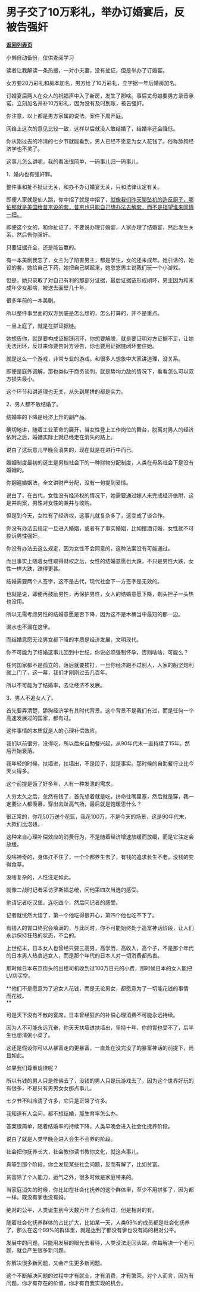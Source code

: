 # 男子交了10万彩礼，举办订婚宴后，反被告强奸

[**返回列表页**](/gzh/记忆承载)

小懒自动备份，仅供查阅学习

读者让我解读一条热搜，一对小夫妻，没有扯证，但是举办了订婚宴。  

女方要20万彩礼和房本加名，男方给了10万彩礼，立字据一年后婚房加名。  

订婚宴后两人在众人的祝福声中入了新房，发生了那啥。事后丈母娘要男方录音承诺，立刻加名并补10万彩礼，因为没有及时到账，被告强奸。  

你注意，以上都是男方家属的说法。案件下周开庭。  

网络上这次的意见比较一致，这样以后就没人敢结婚了，结婚率还会降低。  

你从刚过去的冷清的七夕节就能看到，男人已经不愿意为女人花钱了。俗称舔狗经济学也不灵了。

这事儿怎么讲呢，我的看法很简单，一码事儿归一码事儿。  

1、婚内也有强奸罪。

整件事和扯不扯证无关，和办不办订婚宴无关，只和法律认定有关。  

即便人家就是仙人跳，你中招了就是中招了，[就像我们昨天聊坠机的造反厨子，哪怕那就是美国给普京设的套，普京也只能自己想办法去解套，而不是指望谁来同情一把。](http://mp.weixin.qq.com/s?__biz=MzU3NDc5Nzc0NQ==&mid=2247525411&idx=1&sn=a0346bc56c49f55d2de2cd03bcd5f29d&chksm=fd2ec6fdca594feb3f7f0ff303140346bc4a5f2224b8a513bd01aa7bb702963a3c871a50d5f7&scene=21#wechat_redirect)

即便这个女的，和你扯证了，不要说办理订婚宴，人家办理了结婚宴，然后发生关系，然后告你强奸。  

只要证据齐全，还是能告赢的。  

有一本美剧我忘了，女主为了陷害男主，都是学生，女的还未成年。她引诱的，她设的套，她给自己下药，她把自己绑起来，她忽悠男主说我们玩一个小游戏。  

但是，她只录取了对自己有利的那部分证据，最后证据链形成闭环，男主因为和未成年少女那啥，被送去面壁几十年。  

很多年前的一本美剧。

所以整件事里面的双方到底是怎么想的，怎么打算的，并不是重点。  

一旦上庭了，就是在拼证据链。

她想告你，就是要构成证据链闭环，你想要解脱，就是要证明对方证据不足，让她无法闭环，反过来你要告对方诬告，你也要用证据链闭环套住她。  

就是这么一个游戏，非常专业的游戏。和很多人想象中大家讲道理，没关系。  

即便是庭外调解，那也类似于商务谈判，就是势均力敌的情况下，看看怎么可以双方损失最小。  

这个环节和讲道理也无关，从头到尾拼的都是实力。

2、男人都不敢结婚了。

结婚率的下降是经济上升的副产品。  

确切地讲，随着工业革命的展开，当女性登上工作岗位的舞台，脱离对男人的经济依附之后，婚姻实际上就已经走在消失的路上。

说白了这玩意儿早晚会消失的，现在就是在进行中而已。  

婚姻制度最初的诞生是男权社会下的一种财物分配制度，人类在母系社会下是没有婚姻的。  

你翻遍婚姻法，全文讲财产分配，没有一句提到爱情。  

说白了，在古代，女性没有经济权的情况下，她需要通过嫁人来完成经济依附，这是并购案，男性对女性的兼并与收购。  

但是到今天，女性有了经济权，这事儿就复杂多了，这变成了谈合作。

你没有办法去规定一旦进入婚姻，或者有了事实婚姻，比如摆酒订婚，女性就不可控诉男性强奸。  

你没有办法去这么规定，因为女性不会同意的，这种法案没有可能通过。

而且事实上随着女性取得财权之后，女性的结婚意愿也大跌，不只是男性大跌，女性一样大跌，跌得更甚。  

结婚需要两个人签字，这不是古代，现代社会下一方签字是无效的。  

也就是说，即便再鼓励男性，再保护男性，女人的结婚意愿下降，剃头担子一头热也没用。  

所以无需考虑男性的结婚意愿是否下降，因为这不是木桶当中最短的那一边。  

漏水也不漏在这里。  

而结婚意愿无论男女都下降的本质是经济发展，文明现代。  

你不可能为了结婚这事儿回到中世纪，你说必须强制怀孕，否则啥啥，可能么？

任何国家都不是孤立的，落后就要挨打，一旦你经济跑不过别人，人家的船坚炮利就上门了，这一幕，我们才刚刚过去几百年。  

所以不可能为了结婚率，去让经济不发展。  

3、男人不追女人了。

首先要弄清楚，舔狗经济学有其时代背景。这个背景不是我们有过，而是任何一个高速发展过的国家，都有过。  

这件事情的本质就是人的心理补偿效应。  

我们以前很穷，没得吃，所以后来自助餐兴起，从90年代末一直持续了15年。然后开始衰落。

我年轻的时候，扶墙进，扶墙出，不是段子，就是事实。那时候的自助餐行业比今天火得多。  

这个前提是饿了好多年，人有一种发泄的需求。  

人穷太久之后，忽然有钱了，首先想着就是吃，拼命往嘴里塞，然后就是穿，我一定要让人都羡慕，穿出去趾高气扬，最后就是饱暖思什么？  

很正常的，你花50万送个花篮，我花100万，不是今天的场景，这是90年代末，大款们比泡妞。

这种来自心理补偿效应的消费行为，不是随着经济增速放缓而放缓，而是它注定会放缓。  

没啥神奇的，身体扛不住了，一个个都养生去了，有钱的追求长生不老，没钱的变得食草。  

没啥复杂的，人性注定如此。  

就像二战时记者采访罗斯福总统，问他第四次当选的感受。

他请记者吃汉堡，连吃四个，然后问记者的感受。

记者就恍然大悟了，第一个他吃得很开心，第四个他也吃不下了。  

有钱人的胃口终究会填满的，与此同时，你不可能始终处于造富神话阶段，让人们永远保持狂热的状态，不会的。

上世纪末，日本女人也曾经只要三高男，高学历，高收入，高个子，不是那个年代的日本男人热衷追女人，而是那个年代的日本人对一切消费都热衷。

那时候日本东京街头的出租司机收到过100万日元的小费，那时候日本的女人能把LV店买空。  

 **他们不是愿意为了追女人花钱，而是无论男女，都愿意为了一切能花钱的事情而花钱。  
**

可是天下没有不散的宴席，日本曾经狂热的补偿心理消费不可能永远持续。

因为人不可能永远亢奋，你天天扶墙进扶墙出，坚持十年，你的胃也受不了，后半生也想清粥小菜了。  

这还是假设你可以从暴富走向更暴富，一直处在没完没了的暴富神话的前提下，尚且如此。

如果我们尊重规律呢？  

所以有钱的男人只是修佛去了，没钱的男人只是玩游戏去了，因为这个世界好玩的有很多，不是只有男男女女那点事儿。

七夕节不叫冷清了许多，它只是正常了许多。  

我知道有人会问，都不想结婚，那生育率怎么办。

答案很简单，随着结婚率的持续下降，人类早晚会进入社会化抚养阶段。  

说白了就是人类早晚会进入会生不会养的阶段。  

社会把你抚养长大，社会教你读书教你文化，就这点事儿。

真等到那个阶段，你会发现某些社会问题，反而有解了，比如贫富。  

贫富除了个人能力，运气之外，很多时候是家庭带来的。  

当家庭消失的时候，你比如在社会化抚养的这个群体里，至少不用拼爹了，因为都一样。既没有爹也没有妈。  

绝对的公平，人类诞生到今天数万年了也没有过，但是相对的有。  

随着社会化抚养群体的占比扩大，比如某一天，人类99%的成员都是社会化抚养了，那么在这个99%的群体里，就是达到了都没有爹也没有妈的相对公平。  

发展中的问题，只能用发展的眼光去看待，人类没法走回头路，你每解决一个老问题，就会产生很多新问题。  

你解决很多新问题，又会产生更多新问题。

这个不断解决问题的过程中才有就业，才有消费，才有繁荣，对个人而言，因为有问题，你才有存在的价值，你才有自我实现的机会。

